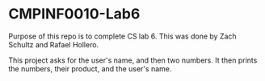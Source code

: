 # CMPINF0010-Lab6

Purpose of this repo is to complete CS lab 6. This was done by Zach Schultz and Rafael Hollero.

This project asks for the user's name, and then two numbers. It then prints the numbers, their product, and the user's name.
